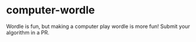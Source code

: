 # computer-wordle
Wordle is fun, but making a computer play wordle is more fun! Submit your algorithm in a PR. 
